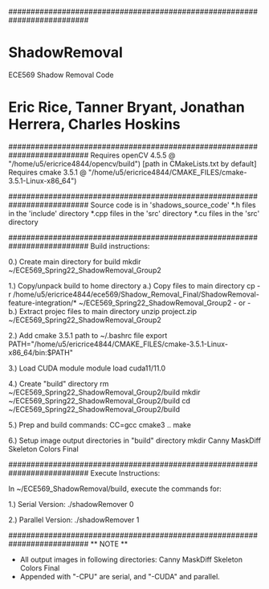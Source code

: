 
##########################################################################
# ShadowRemoval
ECE569 Shadow Removal Code

# Eric Rice, Tanner Bryant, Jonathan Herrera, Charles Hoskins




##########################################################################
Requires openCV 4.5.5 @ "/home/u5/ericrice4844/opencv/build") [path in CMakeLists.txt by default]
Requires cmake 3.5.1  @ "/home/u5/ericrice4844/CMAKE_FILES/cmake-3.5.1-Linux-x86_64")

    
##########################################################################
Source code is in 'shadows_source_code'
    *.h   files in the 'include' directory
    *.cpp files in the 'src' directory
    *.cu  files in the 'src' directory
    

##########################################################################
Build instructions:

0.) Create main directory for build
    mkdir ~/ECE569_Spring22_ShadowRemoval_Group2
    
1.) Copy/unpack build to home directory
    a.) Copy files to main directory
        cp -r /home/u5/ericrice4844/ece569/Shadow_Removal_Final/ShadowRemoval-feature-integration/* ~/ECE569_Spring22_ShadowRemoval_Group2
    - or - 
    b.) Extract projec files to main directory
        unzip project.zip ~/ECE569_Spring22_ShadowRemoval_Group2
    
2.) Add cmake 3.5.1 path to ~/.bashrc file
    export PATH="/home/u5/ericrice4844/CMAKE_FILES/cmake-3.5.1-Linux-x86_64/bin:$PATH"
        
3.) Load CUDA module
    module load cuda11/11.0

4.) Create "build" directory
    rm ~/ECE569_Spring22_ShadowRemoval_Group2/build
    mkdir ~/ECE569_Spring22_ShadowRemoval_Group2/build
    cd ~/ECE569_Spring22_ShadowRemoval_Group2/build

5.) Prep and build commands:
    CC=gcc cmake3 ..
    make
    
6.) Setup image output directories in "build" directory
    mkdir Canny MaskDiff Skeleton Colors Final
    


##########################################################################
Execute Instructions:

In ~/ECE569_ShadowRemoval/build, execute the commands for:

1.) Serial Version:
    ./shadowRemover 0
    
2.) Parallel Version:
    ./shadowRemover 1



##########################################################################
** NOTE ** 
* All output images in following directories: Canny  MaskDiff  Skeleton  Colors  Final
* Appended with "-CPU" are serial, and "-CUDA" and parallel.




